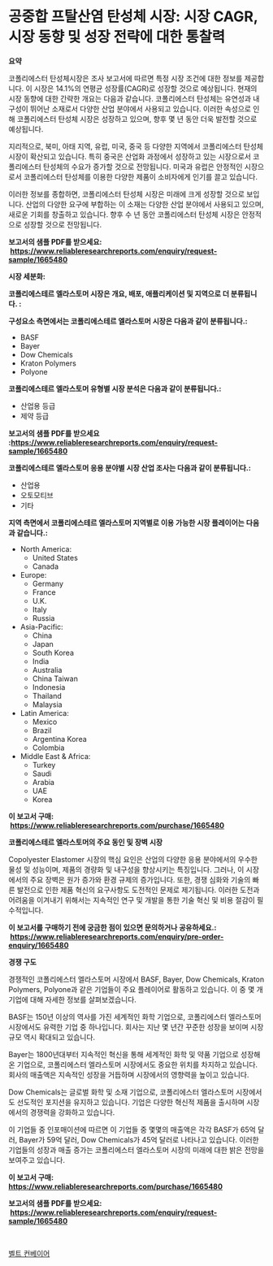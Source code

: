 <p><h1>공중합 프탈산염 탄성체 시장: 시장 CAGR, 시장 동향 및 성장 전략에 대한 통찰력</h1></p><p><strong>요약</strong></p>
<p><p>코폴리에스터 탄성체시장은 조사 보고서에 따르면 특정 시장 조건에 대한 정보를 제공합니다. 이 시장은 14.1%의 연평균 성장률(CAGR)로 성장할 것으로 예상됩니다. 현재의 시장 동향에 대한 간략한 개요는 다음과 같습니다. 코폴리에스터 탄성체는 유연성과 내구성이 뛰어난 소재로서 다양한 산업 분야에서 사용되고 있습니다. 이러한 속성으로 인해 코폴리에스터 탄성체 시장은 성장하고 있으며, 향후 몇 년 동안 더욱 발전할 것으로 예상됩니다.</p><p>지리적으로, 북미, 아태 지역, 유럽, 미국, 중국 등 다양한 지역에서 코폴리에스터 탄성체 시장이 확산되고 있습니다. 특히 중국은 산업화 과정에서 성장하고 있는 시장으로서 코폴리에스터 탄성체의 수요가 증가할 것으로 전망됩니다. 미국과 유럽은 안정적인 시장으로서 코폴리에스터 탄성체를 이용한 다양한 제품이 소비자에게 인기를 끌고 있습니다.</p><p>이러한 정보를 종합하면, 코폴리에스터 탄성체 시장은 미래에 크게 성장할 것으로 보입니다. 산업의 다양한 요구에 부합하는 이 소재는 다양한 산업 분야에서 사용되고 있으며, 새로운 기회를 창출하고 있습니다. 향후 수 년 동안 코폴리에스터 탄성체 시장은 안정적으로 성장할 것으로 전망됩니다.</p></p>
<p><strong>보고서의 샘플 PDF를 받으세요: &nbsp;<a href="https://www.reliableresearchreports.com/enquiry/request-sample/1665480">https://www.reliableresearchreports.com/enquiry/request-sample/1665480</a></strong></p>
<p><strong>시장 세분화:</strong></p>
<p><strong> 코폴리에스테르 엘라스토머 시장은 개요, 배포, 애플리케이션 및 지역으로 더 분류됩니다. :</strong></p>
<p><strong>구성요소 측면에서는 코폴리에스테르 엘라스토머 시장은 다음과 같이 분류됩니다.:</strong></p>
<p><ul><li>BASF</li><li>Bayer</li><li>Dow Chemicals</li><li>Kraton Polymers</li><li>Polyone</li></ul></p>
<p><strong> 코폴리에스테르 엘라스토머 유형별 시장 분석은 다음과 같이 분류됩니다.:</strong></p>
<p><ul><li>산업용 등급</li><li>제약 등급</li></ul></p>
<p><strong>보고서의 샘플 PDF를 받으세요 :<a href="https://www.reliableresearchreports.com/enquiry/request-sample/1665480">https://www.reliableresearchreports.com/enquiry/request-sample/1665480</a></strong></p>
<p><strong> 코폴리에스테르 엘라스토머 응용 분야별 시장 산업 조사는 다음과 같이 분류됩니다.:</strong></p>
<p><ul><li>산업용</li><li>오토모티브</li><li>기타</li></ul></p>
<p><strong>지역 측면에서 코폴리에스테르 엘라스토머 지역별로 이용 가능한 시장 플레이어는 다음과 같습니다.:</strong></p>
<p><ul>
    <li>
        North America:
        <ul>
            <li>United States</li>
            <li>Canada</li>
        </ul>
    </li>
    <li>
        Europe:
        <ul>
            <li>Germany</li>
            <li>France</li>
            <li>U.K.</li>
            <li>Italy</li>
            <li>Russia</li>
        </ul>
    </li>
    <li>
        Asia-Pacific:
        <ul>
            <li>China</li>
            <li>Japan</li>
            <li>South Korea</li>
            <li>India</li>
            <li>Australia</li>
            <li>China Taiwan</li>
            <li>Indonesia</li>
            <li>Thailand</li>
            <li>Malaysia</li>
        </ul>
    </li>
    <li>
        Latin America:
        <ul>
            <li>Mexico</li>
            <li>Brazil</li>
            <li>Argentina Korea</li>
            <li>Colombia</li>
        </ul>
    </li>
    <li>
        Middle East & Africa:
        <ul>
            <li>Turkey</li>
            <li>Saudi</li>
            <li>Arabia</li>
            <li>UAE</li>
            <li>Korea</li>
        </ul>
    </li>
    </ul></p>
<p><strong>이 보고서 구매: &nbsp;<a href="https://www.reliableresearchreports.com/purchase/1665480">https://www.reliableresearchreports.com/purchase/1665480</a></strong></p>
<p><strong>코폴리에스테르 엘라스토머의 주요 동인 및 장벽 시장</strong></p>
<p><p>Copolyester Elastomer 시장의 핵심 요인은 산업의 다양한 응용 분야에서의 우수한 물성 및 성능이며, 제품의 경량화 및 내구성을 향상시키는 특징입니다. 그러나, 이 시장에서의 주요 장벽은 원가 증가와 환경 규제의 증가입니다. 또한, 경쟁 심화와 기술의 빠른 발전으로 인한 제품 혁신의 요구사항도 도전적인 문제로 제기됩니다. 이러한 도전과 어려움을 이겨내기 위해서는 지속적인 연구 및 개발을 통한 기술 혁신 및 비용 절감이 필수적입니다.</p></p>
<p><strong>이 보고서를 구매하기 전에 궁금한 점이 있으면 문의하거나 공유하세요.: &nbsp;<a href="https://www.reliableresearchreports.com/enquiry/pre-order-enquiry/1665480">https://www.reliableresearchreports.com/enquiry/pre-order-enquiry/1665480</a></strong></p>
<p><strong>경쟁 구도</strong></p>
<p><p>경쟁적인 코폴리에스터 엘라스토머 시장에서 BASF, Bayer, Dow Chemicals, Kraton Polymers, Polyone과 같은 기업들이 주요 플레이어로 활동하고 있습니다. 이 중 몇 개 기업에 대해 자세한 정보를 살펴보겠습니다.</p><p>BASF는 150년 이상의 역사를 가진 세계적인 화학 기업으로, 코폴리에스터 엘라스토머 시장에서도 유력한 기업 중 하나입니다. 회사는 지난 몇 년간 꾸준한 성장을 보이며 시장규모 역시 확대되고 있습니다.</p><p>Bayer는 1800년대부터 지속적인 혁신을 통해 세계적인 화학 및 약품 기업으로 성장해온 기업으로, 코폴리에스터 엘라스토머 시장에서도 중요한 위치를 차지하고 있습니다. 회사의 매출액은 지속적인 성장을 거듭하며 시장에서의 영향력을 높이고 있습니다.</p><p>Dow Chemicals는 글로벌 화학 및 소재 기업으로, 코폴리에스터 엘라스토머 시장에서도 선도적인 포지션을 유지하고 있습니다. 기업은 다양한 혁신적 제품을 출시하며 시장에서의 경쟁력을 강화하고 있습니다.</p><p>이 기업들 중 인포매이션에 따르면 이 기업들 중 몇몇의 매출액은 각각 BASF가 65억 달러, Bayer가 59억 달러, Dow Chemicals가 45억 달러로 나타나고 있습니다. 이러한 기업들의 성장과 매출 증가는 코폴리에스터 엘라스토머 시장의 미래에 대한 밝은 전망을 보여주고 있습니다.</p></p>
<p><strong>이 보고서 구매: &nbsp; <a href="https://www.reliableresearchreports.com/purchase/1665480">https://www.reliableresearchreports.com/purchase/1665480</a></strong></p>
<p><strong>보고서의 샘플 PDF를 받으세요: &nbsp;<a href="https://www.reliableresearchreports.com/enquiry/request-sample/1665480">https://www.reliableresearchreports.com/enquiry/request-sample/1665480</a></strong><strong></strong></p>
<p>&nbsp;</p>
<p><p><a href="https://medium.com/@carlosrtzkzhj/%EB%B2%A8%ED%8A%B8-%EC%BB%A8%EB%B2%A0%EC%9D%B4%EC%96%B4-%EC%8B%9C%EC%9E%A5-%EC%84%B1%EA%B3%B5%EC%A0%81%EC%9D%B8-%EB%B9%84%EC%A6%88%EB%8B%88%EC%8A%A4-%EC%A0%84%EB%9E%B5-%EC%98%88%EC%B8%A1%EA%B9%8C%EC%A7%80-2031%EB%85%84%EA%B9%8C%EC%A7%80-bc043163600c">벨트 컨베이어</a></p></p>